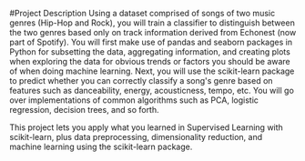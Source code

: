 #Project Description
Using a dataset comprised of songs of two music genres (Hip-Hop and Rock), you will train a classifier to distinguish between the two genres based only on track information derived from Echonest (now part of Spotify).
You will first make use of pandas and seaborn packages in Python for subsetting the data, aggregating information, and creating plots when exploring the data for obvious trends or factors you should be aware of when doing machine learning. 
Next, you will use the scikit-learn package to predict whether you can correctly classify a song's genre based on features such as danceability, energy, acousticness, tempo, etc. You will go over implementations of common algorithms such as PCA, logistic regression, decision trees, and so forth.

This project lets you apply what you learned in Supervised Learning with scikit-learn, plus data preprocessing, dimensionality reduction, and machine learning using the scikit-learn package.
